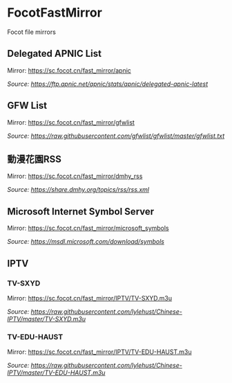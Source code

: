 # FocotFastMirror
Focot file mirrors

## Delegated APNIC List

Mirror: https://sc.focot.cn/fast_mirror/apnic

*Source: https://ftp.apnic.net/apnic/stats/apnic/delegated-apnic-latest*

## GFW List

Mirror: https://sc.focot.cn/fast_mirror/gfwlist

*Source: https://raw.githubusercontent.com/gfwlist/gfwlist/master/gfwlist.txt*

## 動漫花園RSS

Mirror: https://sc.focot.cn/fast_mirror/dmhy_rss

*Source: https://share.dmhy.org/topics/rss/rss.xml*

## Microsoft Internet Symbol Server

Mirror: https://sc.focot.cn/fast_mirror/microsoft_symbols

*Source: https://msdl.microsoft.com/download/symbols*

## IPTV

### TV-SXYD

Mirror: https://sc.focot.cn/fast_mirror/IPTV/TV-SXYD.m3u

*Source: https://raw.githubusercontent.com/lylehust/Chinese-IPTV/master/TV-SXYD.m3u*

### TV-EDU-HAUST

Mirror: https://sc.focot.cn/fast_mirror/IPTV/TV-EDU-HAUST.m3u

*Source: https://raw.githubusercontent.com/lylehust/Chinese-IPTV/master/TV-EDU-HAUST.m3u*

